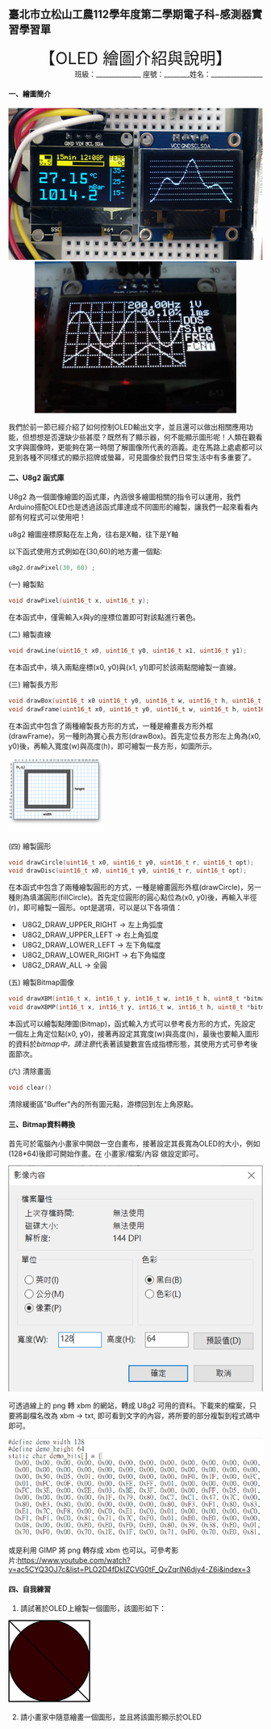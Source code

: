 ## 臺北市立松山工農112學年度第二學期電子科-感測器實習學習單

<center><font size=6>【OLED 繪圖介紹與說明】</font></center>

<div style="text-align: right">班級：______________ 座號：________姓名：________________</div>

#### 一、繪圖簡介

<center>
<img src="assets/clip_image001.jpg" alt="image" width="auto" height="300"><img src="assets/clip_image002.jpg" alt="image" width="auto" height="300">
</center>


我們於前一節已經介紹了如何控制OLED輸出文字，並且還可以做出相關應用功能，但想想是否還缺少些甚麼？既然有了顯示器，何不能顯示圖形呢！人類在觀看文字與圖像時，更能夠在第一時間了解圖像所代表的涵義。走在馬路上處處都可以見到各種不同樣式的顯示招牌或螢幕，可見圖像於我們日常生活中有多重要了。

 

#### 二、U8g2 函式庫

U8g2 為一個圖像繪圖的函式庫，內涵很多繪圖相關的指令可以運用，我們Arduino搭配OLED也是透過該函式庫達成不同圖形的繪製，讓我們一起來看看內部有何程式可以使用吧！

u8g2 繪圖座標原點在左上角，往右是X軸，往下是Y軸

以下函式使用方式例如在(30,60)的地方畫一個點: 

``` c 
u8g2.drawPixel(30, 60) ; 
```

 

(一) 繪製點
``` c
void drawPixel(uint16_t x, uint16_t y);
```
在本函式中，僅需輸入x與y的座標位置即可對該點進行著色。

(二) 繪製直線
``` c
void drawLine(uint16_t x0, uint16_t y0, uint16_t x1, uint16_t y1);
```
在本函式中，填入兩點座標(x0, y0)與(x1, y1)即可於該兩點間繪製一直線。

(三) 繪製長方形
``` c
void drawBox(uint16_t x0 uint16_t y0, uint16_t w, uint16_t h, uint16_t color);
void drawFrame(uint16_t x0, uint16_t y0, uint16_t w, uint16_t h, uint16_t color);
```
在本函式中包含了兩種繪製長方形的方式，一種是繪畫長方形外框(drawFrame)，另一種則為實心長方形(drawBox)。首先定位長方形左上角為(x0, y0)後，再輸入寬度(w)與高度(h)，即可繪製一長方形，如圖所示。

![lcds___displays_rect.png](assets/clip_image004.png)

(四) 繪製圓形

``` c
void drawCircle(uint16_t x0, uint16_t y0, uint16_t r, uint16_t opt);
void drawDisc(uint16_t x0, uint16_t y0, uint16_t r, uint16_t opt);
```
在本函式中包含了兩種繪製圓形的方式，一種是繪畫圓形外框(drawCircle)，另一種則為填滿圓形(fillCircle)。首先定位圓形的圓心點位為(x0, y0)後，再輸入半徑(r)，即可繪製一圓形。opt是選項，可以是以下各項值：

- ​	U8G2_DRAW_UPPER_RIGHT → 左上角弧度
- ​	U8G2_DRAW_UPPER_LEFT → 右上角弧度
- ​	U8G2_DRAW_LOWER_LEFT → 左下角幅度
- ​	U8G2_DRAW_LOWER_RIGHT → 右下角幅度
- ​	U8G2_DRAW_ALL → 全圓

 (五) 繪製Bitmap圖像

``` c
void drawXBM(int16_t x, int16_t y, int16_t w, int16_t h, uint8_t *bitmap);
void drawXBMP(int16_t x, int16_t y, int16_t w, int16_t h, uint8_t *bitmap);
```
本函式可以繪製點陣圖(Bitmap)，函式輸入方式可以參考長方形的方式，先設定一個左上角定位點(x0, y0)，接著再設定其寬度(w)與高度(h)，最後也要輸入圖形的資料於*bitmap中，請注意*代表著該變數宣告成指標形態，其使用方式可參考後面節次。

(六) 清除畫面
``` c
void clear()
```

清除緩衝區"Buffer"內的所有圖元點，游標回到左上角原點。

#### 三、Bitmap資料轉換

首先可於電腦內小畫家中開啟一空白畫布，接著設定其長寬為OLED的大小，例如(128*64)後即可開始作畫。在 小畫家/檔案/內容 做設定即可。

![image](assets/image.png)

可透過線上的 png 轉 xbm 的網站，轉成 U8g2 可用的資料。下載來的檔案，只要將副檔名改為 xbm -> txt, 即可看到文字的內容，將所要的部分複製到程式碼中即可。 

![img](assets/xbm.png)

或是利用 GIMP 將 png 轉存成 xbm 也可以。可參考影片:https://www.youtube.com/watch?v=ac5CYQ3OJ7c&list=PLO2D4fDkIZCVG0tF_QvZqrIN6djy4-Z6i&index=3

#### 四、自我練習

1. 請試著於OLED上繪製一個圖形，該圖形如下：

![image-20240127120406121](assets/image-20240127120406121.png)

2. 請小畫家中隨意繪畫一個圖形，並且將該圖形顯示於OLED